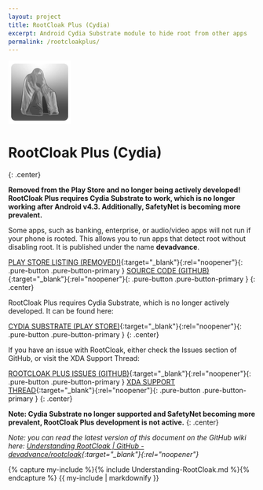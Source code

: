 ```yaml
---
layout: project
title: RootCloak Plus (Cydia)
excerpt: Android Cydia Substrate module to hide root from other apps
permalink: /rootcloakplus/
---
```

<div class="center"><img src="/images/RootCloakIcon.png" width="128" height="128" alt="RootCloak Icon" /></div>

# RootCloak Plus (Cydia)
{: .center}

**Removed from the Play Store and no longer being actively developed! RootCloak Plus requires Cydia Substrate to work, which is no longer working after Android v4.3. Additionally, SafetyNet is becoming more prevalent.**

Some apps, such as banking, enterprise, or audio/video apps will not run if your phone is rooted. This allows you to run apps that detect root without disabling root. It is published under the name **devadvance**.

[PLAY STORE LISTING (REMOVED!)](https://play.google.com/store/apps/details?id=com.devadvance.rootcloakplus){:target="_blank"}{:rel="noopener"}{: .pure-button .pure-button-primary }
[SOURCE CODE (GITHUB)](https://github.com/devadvance/rootcloakplus){:target="_blank"}{:rel="noopener"}{: .pure-button .pure-button-primary }
{: .center}

RootCloak Plus requires Cydia Substrate, which is no longer actively developed. It can be found here:

[CYDIA SUBSTRATE (PLAY STORE)](https://play.google.com/store/apps/details?id=com.saurik.substrate){:target="_blank"}{:rel="noopener"}{: .pure-button .pure-button-primary }
{: .center}

If you have an issue with RootCloak, either check the Issues section of GitHub, or visit the XDA Support Thread:

[ROOTCLOAK PLUS ISSUES (GITHUB)](https://github.com/devadvance/rootcloakplus/issues){:target="_blank"}{:rel="noopener"}{: .pure-button .pure-button-primary }
[XDA SUPPORT THREAD](http://forum.xda-developers.com/showthread.php?t=2607273){:target="_blank"}{:rel="noopener"}{: .pure-button .pure-button-primary }
{: .center}

**Note: Cydia Substrate no longer supported and SafetyNet becoming more prevalent, RootCloak Plus development is not active.**
{: .center}

*Note: you can read the latest version of this document on the GitHub wiki here:
[Understanding RootCloak | GitHub - devadvance/rootcloak](https://github.com/devadvance/rootcloak/wiki/Understanding-RootCloak){:target="_blank"}{:rel="noopener"}*

{% capture my-include %}{% include Understanding-RootCloak.md %}{% endcapture %}
{{ my-include | markdownify }}
